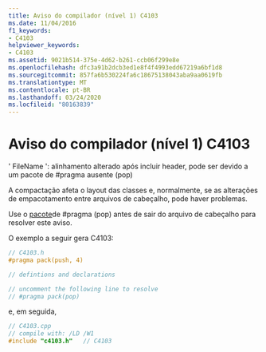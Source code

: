 ```yaml
---
title: Aviso do compilador (nível 1) C4103
ms.date: 11/04/2016
f1_keywords:
- C4103
helpviewer_keywords:
- C4103
ms.assetid: 9021b514-375e-4d62-b261-ccb06f299e8e
ms.openlocfilehash: dfc3a91b2dcb3ed1e8f4f4993edd67219a6bf1d8
ms.sourcegitcommit: 857fa6b530224fa6c18675138043aba9aa0619fb
ms.translationtype: MT
ms.contentlocale: pt-BR
ms.lasthandoff: 03/24/2020
ms.locfileid: "80163839"
---
```

# <a name="compiler-warning-level-1-c4103"></a>Aviso do compilador (nível 1) C4103

' FileName ': alinhamento alterado após incluir header, pode ser devido a um pacote de #pragma ausente (pop)

A compactação afeta o layout das classes e, normalmente, se as alterações de empacotamento entre arquivos de cabeçalho, pode haver problemas.

Use o [pacote](../../preprocessor/pack.md)de #pragma (pop) antes de sair do arquivo de cabeçalho para resolver este aviso.

O exemplo a seguir gera C4103:

```cpp
// C4103.h
#pragma pack(push, 4)

// defintions and declarations

// uncomment the following line to resolve
// #pragma pack(pop)
```

e, em seguida,

```cpp
// C4103.cpp
// compile with: /LD /W1
#include "c4103.h"   // C4103
```
